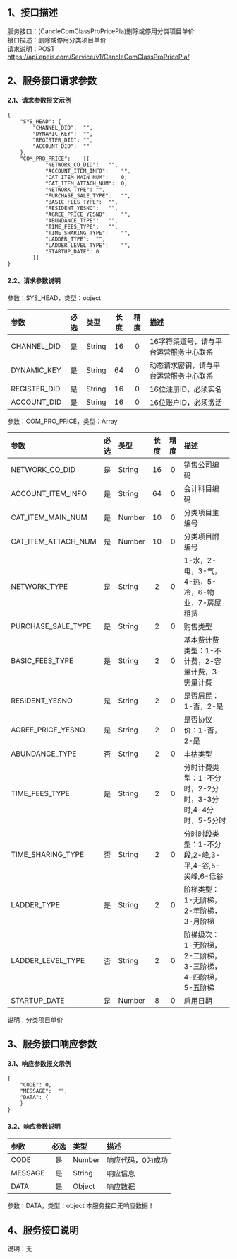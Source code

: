 ## 1、接口描述  
服务接口：(CancleComClassProPricePla)删除或停用分类项目单价  
接口描述：删除或停用分类项目单价  
请求说明：POST https://api.epeis.com/Service/v1/CancleComClassProPricePla/  
  
## 2、服务接口请求参数  
#### 2.1、请求参数报文示例  
~~~  
{
	"SYS_HEAD":	{
		"CHANNEL_DID":	"",
		"DYNAMIC_KEY":	"",
		"REGISTER_DID":	"",
		"ACCOUNT_DID":	""
	},
	"COM_PRO_PRICE":	[{
			"NETWORK_CO_DID":	"",
			"ACCOUNT_ITEM_INFO":	"",
			"CAT_ITEM_MAIN_NUM":	0,
			"CAT_ITEM_ATTACH_NUM":	0,
			"NETWORK_TYPE":	"",
			"PURCHASE_SALE_TYPE":	"",
			"BASIC_FEES_TYPE":	"",
			"RESIDENT_YESNO":	"",
			"AGREE_PRICE_YESNO":	"",
			"ABUNDANCE_TYPE":	"",
			"TIME_FEES_TYPE":	"",
			"TIME_SHARING_TYPE":	"",
			"LADDER_TYPE":	"",
			"LADDER_LEVEL_TYPE":	"",
			"STARTUP_DATE":	0
		}]
}  
~~~  
#### 2.2、请求参数说明  
参数：SYS_HEAD，类型：object  
  
| 参数 | 必选 | 类型 | 长度 | 精度 | 描述 |  
| :----------------- | :----: | :-------- | :----: | :----: | :---------------- |  
| CHANNEL_DID | 是 | String | 16 | 0 | 16字符渠道号，请与平台运营服务中心联系 |  
| DYNAMIC_KEY | 是 | String | 64 | 0 | 动态请求密钥，请与平台运营服务中心联系 |  
| REGISTER_DID      |  是  | String   | 16 | 0 | 16位注册ID，必须实名 |  
| ACCOUNT_DID       |  是  | String   | 16 | 0 | 16位账户ID，必须激活 |  
  
参数：COM_PRO_PRICE，类型：Array  
  
| 参数              | 必选 | 类型     | 长度 | 精度 | 描述             |  
| :----------------- | :----: | :-------- | :----: | :----: | :---------------- |  
| NETWORK_CO_DID |  是  | String   | 16 | 0 | 销售公司编码 |  
| ACCOUNT_ITEM_INFO |  是  | String   | 64 | 0 | 会计科目编码 |  
| CAT_ITEM_MAIN_NUM |  是  | Number   | 10 | 0 | 分类项目主编号 |  
| CAT_ITEM_ATTACH_NUM |  是  | Number   | 10 | 0 | 分类项目附编号 |  
| NETWORK_TYPE |  是  | String   | 2 | 0 | 1-水，2-电，3-气，4-热，5-冷，6-物业，7-房屋租赁 |  
| PURCHASE_SALE_TYPE |  是  | String   | 2 | 0 | 购售类型 |  
| BASIC_FEES_TYPE |  是  | String   | 2 | 0 | 基本费计费类型：1-不计费，2-容量计费，3-需量计费 |  
| RESIDENT_YESNO |  是  | String   | 2 | 0 | 是否居民：1-否，2-是 |  
| AGREE_PRICE_YESNO |  是  | String   | 2 | 0 | 是否协议价：1-否，2-是 |  
| ABUNDANCE_TYPE |  否  | String   | 2 | 0 | 丰枯类型 |  
| TIME_FEES_TYPE |  是  | String   | 2 | 0 | 分时计费类型：1-不分时，2-2分时，3-3分时,4-4分时，5-5分时 |  
| TIME_SHARING_TYPE |  否  | String   | 2 | 0 | 分时时段类型：1-不分段,2-峰,3-平,4-谷,5-尖峰,6-低谷 |  
| LADDER_TYPE |  是  | String   | 2 | 0 | 阶梯类型：1-无阶梯，2-年阶梯，3-月阶梯 |  
| LADDER_LEVEL_TYPE |  否  | String   | 2 | 0 | 阶梯级次：1-无阶梯，2-二阶梯，3-三阶梯，4-四阶梯，5-五阶梯 |  
| STARTUP_DATE |  是  | Number   | 8 | 0 | 启用日期 |  
  
说明：分类项目单价  
  
## 3、服务接口响应参数  
#### 3.1、响应参数报文示例  
~~~  
{
	"CODE":	0,
	"MESSAGE":	"",
	"DATA":	{
	}
}  
~~~  
#### 3.2、响应参数说明  
  
| 参数              | 必选 | 类型     | 描述             |  
| :----------------- | :----: | :-------- | :---------------- |  
| CODE | 是 | Number | 响应代码，0为成功 |  
| MESSAGE | 是 | String | 响应信息 |  
| DATA | 是 | Object | 响应数据 |  
  
参数：DATA，类型：object 本服务接口无响应数据！  
## 4、服务接口说明  
说明：无  
